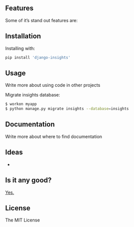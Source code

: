 ## Features

Some of it’s stand out features are:

## Installation

Installing with:

```bash
pip install 'django-insights'
```

## Usage

Write more about using code in other projects

Migrate insights database:

```bash
$ workon myapp
$ python manage.py migrate insights --database=insights
```

## Documentation

Write more about where to find documentation

## Ideas

-

## Is it any good?

[Yes.](http://news.ycombinator.com/item?id=3067434)

## License

The MIT License
